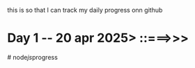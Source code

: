 this is so that I can track my daily progress onn github

# Day 1 -- 20 apr 2025> ::===>>>
#   n o d e _ j s _ p r o g r e s s  
 